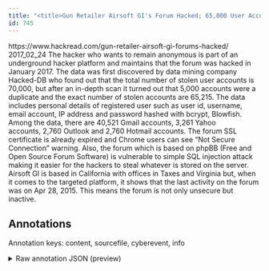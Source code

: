 ```yaml
---
title: "<title>Gun Retailer Airsoft GI's Forum Hacked; 65,000 User Accounts Leaked</title>"
id: 745
---
```


<title>Gun Retailer Airsoft GI's Forum Hacked; 65,000 User Accounts Leaked</title>
<source> https://www.hackread.com/gun-retailer-airsoft-gi-forums-hacked/ </source>
<date> 2017_02_24 </date>
<text>
The hacker who wants to remain anonymous is part of an underground hacker platform and maintains that the forum was hacked in January 2017.
The data was first discovered by data mining company Hacked-DB who found out that the total number of stolen user accounts is 70,000, but after an in-depth scan it turned out that 5,000 accounts were a duplicate and the exact number of stolen accounts are 65,215.
The data includes personal details of registered user such as user id, username, email account, IP address and password hashed with bcrypt, Blowfish.
Among the data, there are 40,521 Gmail accounts, 3,261 Yahoo accounts, 2,760 Outlook and 2,760 Hotmail accounts.
The forum SSL certificate is already expired and Chrome users can see “Not Secure Connection” warning.
Also, the forum which is based on phpBB (Free and Open Source Forum Software) is vulnerable to simple SQL injection attack making it easier for the hackers to steal whatever is stored on the server.
Airsoft GI is based in California with offices in Taxes and Virginia but, when it comes to the targeted platform, it shows that the last activity on the forum was on Apr 28, 2015.
This means the forum is not only unsecure but inactive.
</text>



## Annotations

Annotation keys: content, sourcefile, cyberevent, info

<details>
<summary>Raw annotation JSON (preview)</summary>

```json
{
  "content": "The hacker who wants to remain anonymous is part of an underground hacker platform and maintains that the forum was hacked in January 2017. The data was first discovered by data mining company Hacked-DB who found out that the total number of stolen user accounts is 70,000, but after an in-depth scan\u00a0it turned out that 5,000 accounts were a duplicate and the\u00a0exact number of stolen accounts are\u00a065,215. The data includes personal details of registered\u00a0user such as user id, username, email account, IP address and password\u00a0hashed with bcrypt, Blowfish. Among the data,\u00a0there are\u00a040,521 Gmail accounts,\u00a03,261 Yahoo accounts,\u00a02,760 Outlook and\u00a02,760 Hotmail accounts. The forum SSL certificate is already expired\u00a0and Chrome users can see \u201cNot Secure Connection\u201d warning. Also, the forum which is based on phpBB (Free and Open Source Forum Software) is vulnerable to simple SQL injection attack making it easier for the hackers to steal whatever is stored on the server. Airsoft GI is based in California with offices in Taxes and Virginia but, when it comes to the targeted platform, it shows that the last activity on the forum was on Apr 28, 2015. This means the forum is not only unsecure but inactive.",
  "sourcefile": "745.txt",
  "cyberevent": {
    "hopper": [
      {
        "index": 0,
        "events": [
          {
            "index": "E1",
            "type": "Attack",
            "realis": "Generic",
            "nugget": {
              "startOffset": 929,
              "index": "T1",
              "endOffset": 934,
              "text": "steal"
            },
            "argument": [
              {
                "index": "T4",
                "text": "the server",
                "endOffset": 967,
                "role": {
                  "type": "Victim"
                },
                "startOffset": 957,
                "type": "System"
              },
              {
                "index": "T2",
                "text": "the hackers",
                "endOffset": 925,
                "role": {
                  "type": "Attacker"
                },
                "startOffset": 914,
                "type": "Person"
              },
              {
                "index": "T3",
                "text": "SQL injection attack",
                "endOffset": 892,
                "role": {
                  "CAPEC-Meta": "Buffer Manipulation",
                  "type": "Attack-Pattern",
                  "confidence": 0.8951440155506134
                },
                "startOffset": 872,
                "type": "Capabilities"
              },
              {
                "index": "T5",
                "text": "the forum",
                "endOffset": 785,
                "role": {
                  "type": "Victim"
                },
                "startOffset": 776,
                "type": "System"
              },
              {
                "index": "T6",
                "external_reference": {
                  "wikidataid": "Q14270"
                },
                "endOffset": 847,
                "role": {
                  "type": "Victim"
                },
                "text": "phpBB (Free and Open Source Forum Software)",
                "startOffset": 804,
                "type": "Software"
              }
            ],
            "subtype": "Databreach"
          }
        ]
      }
    ]
  },
  "info": {
    "title": "Gun Retailer Airsoft GI's Forum Hacked; 65,000 User Accounts Leaked",
    "date": "2017_02_24",
    "type": "text",
    "link": "https://www.hackread.com/gun-retailer-airsoft-gi-forums-hacked/"
  }
}
```
</details>

